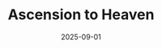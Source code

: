 ---
title: Ascension to Heaven
date: 2025-09-01
published: 2025-09-01
tags: [日常]
image: ./1.jpg
category: DAILY
---